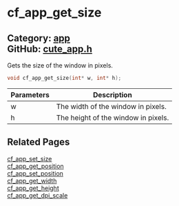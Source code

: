 [](../header.md ':include')

# cf_app_get_size

Category: [app](/api_reference?id=app)  
GitHub: [cute_app.h](https://github.com/RandyGaul/cute_framework/blob/master/include/cute_app.h)  
---

Gets the size of the window in pixels.

```cpp
void cf_app_get_size(int* w, int* h);
```

Parameters | Description
--- | ---
w | The width of the window in pixels.
h | The height of the window in pixels.

## Related Pages

[cf_app_set_size](/app/cf_app_set_size.md)  
[cf_app_get_position](/app/cf_app_get_position.md)  
[cf_app_set_position](/app/cf_app_set_position.md)  
[cf_app_get_width](/app/cf_app_get_width.md)  
[cf_app_get_height](/app/cf_app_get_height.md)  
[cf_app_get_dpi_scale](/app/cf_app_get_dpi_scale.md)  
